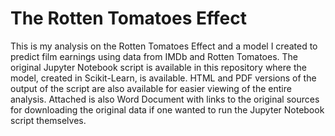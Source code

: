 # The Rotten Tomatoes Effect

This is my analysis on the Rotten Tomatoes Effect and a model I created to predict film earnings using data from IMDb and Rotten Tomatoes. The original Jupyter Notebook script is available in this repository where the model, created in Scikit-Learn, is available. HTML and PDF versions of the output of the script are also available for easier viewing of the entire analysis. Attached is also Word Document with links to the original sources for downloading the original data if one wanted to run the Jupyter Notebook script themselves.
